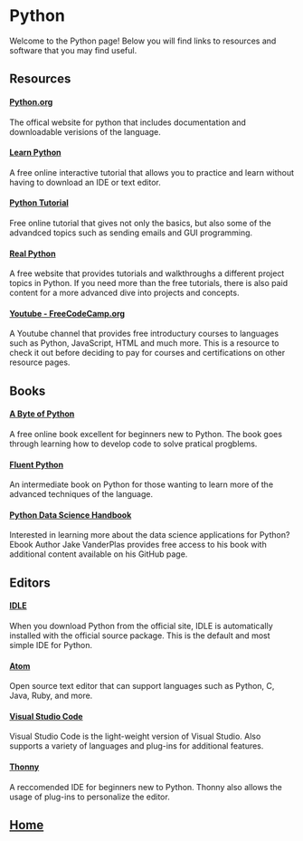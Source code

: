 # Python
Welcome to the Python page! Below you will find links to resources and software that you may find useful.

## Resources
#### [Python.org](https://www.python.org/) 
The offical website for python that includes documentation and downloadable verisions of the language. 

#### [Learn Python](https://www.learnpython.org/)
A free online interactive tutorial that allows you to practice and learn without having to download an IDE or text editor. 

#### [Python Tutorial](https://www.tutorialspoint.com/python/index.htm)
Free online tutorial that gives not only the basics, but also some of the advandced topics such as sending emails and GUI programming. 

#### [Real Python](https://realpython.com/)
A free website that provides tutorials and walkthroughs a different project topics in Python. If you need more than the free tutorials, there is also paid content for a more advanced dive into projects and concepts. 

#### [Youtube - FreeCodeCamp.org](https://www.youtube.com/channel/UC8butISFwT-Wl7EV0hUK0BQ)
A Youtube channel that provides free introductury courses to languages such as Python, JavaScript, HTML and much more. This is a resource to check it out before deciding to pay for courses and certifications on other resource pages. 

## Books
#### [A Byte of Python](https://python.swaroopch.com/)
A free online book excellent for beginners new to Python. The book goes through learning how to develop code to solve pratical progblems. 

#### [Fluent Python](https://www.oreilly.com/library/view/fluent-python/9781491946237/)
An intermediate book on Python for those wanting to learn more of the advanced techniques of the language. 

#### [Python Data Science Handbook](https://jakevdp.github.io/PythonDataScienceHandbook/)
Interested in learning more about the data science applications for Python? Ebook Author Jake VanderPlas provides free access to his book with additional content available on his GitHub page. 

## Editors
#### [IDLE](https://www.python.org/) 
When you download Python from the official site, IDLE is automatically installed with the official source package. This is the default and most simple IDE for Python.

#### [Atom](https://atom.io/) 
Open source text editor that can support languages such as Python, C, Java, Ruby, and more. 

#### [Visual Studio Code](https://code.visualstudio.com/)
Visual Studio Code is the light-weight version of Visual Studio. Also supports a variety of languages and plug-ins for additional features. 

#### [Thonny](https://thonny.org/)
A reccomended IDE for beginners new to Python. Thonny also allows the usage of plug-ins to personalize the editor. 

## [Home](https://ninjachurros.github.io/fl-test/)
